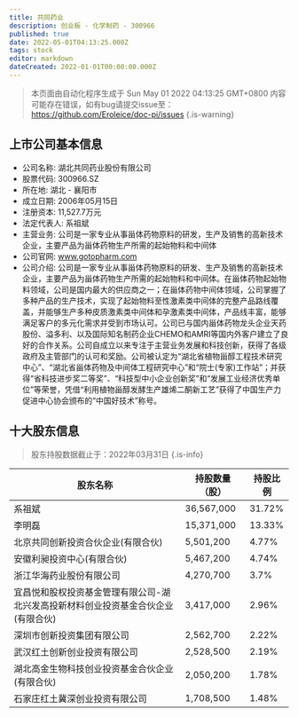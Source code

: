 ```yaml
---
title: 共同药业
description: 创业板 - 化学制药 - 300966
published: true
date: 2022-05-01T04:13:25.000Z
tags: stock
editor: markdown
dateCreated: 2022-01-01T00:00:00.000Z
---
```


> 本页面由自动化程序生成于 Sun May 01 2022 04:13:25 GMT+0800
> 内容可能存在错误，如有bug请提交issue至：https://github.com/Eroleice/doc-pi/issues
{.is-warning}

## 上市公司基本信息
- 公司名称: 湖北共同药业股份有限公司
- 股票代码: 300966.SZ
- 所在地: 湖北 - 襄阳市
- 成立日期: 2006年05月15日
- 注册资本: 11,527.7万元
- 法定代表人: 系祖斌
- 主营业务: 公司是一家专业从事甾体药物原料的研发，生产及销售的高新技术企业，主要产品为甾体药物生产所需的起始物料和中间体
- 公司官网: www.gotopharm.com
- 公司介绍: 公司是一家专业从事甾体药物原料的研发、生产及销售的高新技术企业，主要产品为甾体药物生产所需的起始物料和中间体。在甾体药物起始物料领域，公司是国内最大的供应商之一；在甾体药物中间体领域，公司掌握了多种产品的生产技术，实现了起始物料至性激素类中间体的完整产品路线覆盖，并能够生产多种皮质激素类中间体和孕激素类中间体，产品线丰富，能够满足客户的多元化需求并受到市场认可。公司已与国内甾体药物龙头企业天药股份、溢多利、以及国际知名制药企业CHEMO和AMRI等国内外客户建立了良好的合作关系。公司自成立以来专注于主营业务发展和科技创新，获得了各级政府及主管部门的认可和奖励。公司被认定为“湖北省植物甾醇工程技术研究中心”、“湖北省甾体药物及中间体工程研究中心”和“院士(专家)工作站”；并获得“省科技进步奖二等奖”、“科技型中小企业创新奖”和“发展工业经济优秀单位”等荣誉，凭借“利用植物甾醇发酵生产雄烯二酮新工艺”获得了中国生产力促进中心协会颁布的“中国好技术”称号。


## 十大股东信息
> 股东持股数据截止于：2022年03月31日
{.is-info}

| 股东名称 | 持股数量（股） | 持股比例 |
| --- | --- | --- |
| 系祖斌 | 36,567,000 | 31.72% |
| 李明磊 | 15,371,000 | 13.33% |
| 北京共同创新投资合伙企业(有限合伙) | 5,501,200 | 4.77% |
| 安徽利昶投资中心(有限合伙) | 5,467,200 | 4.74% |
| 浙江华海药业股份有限公司 | 4,270,700 | 3.7% |
| 宜昌悦和股权投资基金管理有限公司-湖北兴发高投新材料创业投资基金合伙企业(有限合伙) | 3,417,000 | 2.96% |
| 深圳市创新投资集团有限公司 | 2,562,700 | 2.22% |
| 武汉红土创新创业投资有限公司 | 2,528,500 | 2.19% |
| 湖北高金生物科技创业投资基金合伙企业(有限合伙) | 2,050,200 | 1.78% |
| 石家庄红土冀深创业投资有限公司 | 1,708,500 | 1.48% |




